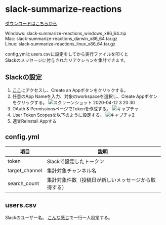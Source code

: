 # slack-summarize-reactions

[ダウンロードはこちらから](https://github.com/Kanatani28/slack-summarize-reactions/releases)

Windows: slack-summarize-reactions_windows_x86_64.zip   
Mac: slack-summarize-reactions_darwin_x86_64.tar.gz   
Linux: slack-summarize-reactions_linux_x86_64.tar.gz   

config.ymlとusers.csvに設定をしてから実行ファイルを叩くと  
Slackのメッセージに付与されたリアクションを集計できます。

## Slackの設定
1. [ここ](https://api.slack.com/apps)にアクセスし、Create an Appボタンをクリックする。
2. 任意のApp Nameを入力、対象のworkspaceを選択し、Create Appボタンをクリックする。
![スクリーンショット 2020-04-12 3 20 30](https://user-images.githubusercontent.com/16130443/79051724-c9130300-7c6c-11ea-8a6b-4cb3cc24c527.png)
3. OAuth & PermissionsページでTokenを作成する。
![キャプチャ](https://user-images.githubusercontent.com/16130443/79060170-b32d2e80-7cbc-11ea-8be9-2e0878194a7a.PNG)
4. User Token Scopesを以下のように設定する。
![キャプチャ2](https://user-images.githubusercontent.com/16130443/79060172-b6281f00-7cbc-11ea-91ef-b7495d66d79c.PNG)
5. 適宜ReInstall Appする

## config.yml

|項目|説明|
|--|--|
|token|Slackで設定したトークン|
|target_channel|集計対象チャンネル名|
|search_count|集計対象件数（投稿日が新しいメッセージから取得する）|

## users.csv

Slackのユーザー名。
[こんな感じ](https://github.com/Kanatani28/slack-summarize-reactions/blob/master/users.csv)で一行一人設定する。
